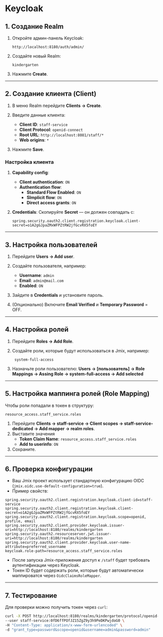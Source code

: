 # Keycloak

## 1. Создание Realm

1. Откройте админ-панель Keycloak:

   ```
   http://localhost:8180/auth/admin/
   ```
2. Создайте новый Realm:

   ```
   kindergarten
   ```
3. Нажмите **Create**.

---

## 2. Создание клиента (Client)

1. В меню Realm перейдите **Clients → Create**.
2. Введите данные клиента:

    * **Client ID**: `staff-service`
    * **Client Protocol**: `openid-connect`
    * **Root URL**: `http://localhost:8081/staff/*`
    * **Web origins**:  `*`
3. Нажмите **Save**.

### Настройка клиента

1. **Capability config**:

    * **Client authentication**: `ON`
    * **Authentication flow**:
      * **Standard Flow Enabled**: `ON`
      * **SImplicit flow**: `ON`
      * **Direct access grants**: `ON`

2. **Credentials**:
   Скопируйте **Secret** — он должен совпадать с:

   ```
   spring.security.oauth2.client.registration.keycloak.client-secret=o1A2gGJpaZMxWFPZtRW2jfGcvRX5foEY
   ```
---

## 3. Настройка пользователей

1. Перейдите **Users → Add user**.
2. Создайте пользователя, например:

    * **Username**: `admin`
    * **Email**: `admin@mail.com`
    * **Enabled**: `ON`
3. Зайдите в **Credentials** и установите пароль.
4. (Опционально) Включите **Email Verified** и **Temporary Password** = OFF.

---

## 4. Настройка ролей

1. Перейдите **Roles → Add Role**.
2. Создайте роли, которые будут использоваться в Jmix, например:

   ```
    system-full-access
   ```
3. Назначьте роли пользователю:
   **Users → \[пользователь] → Role Mappings → Assing Role → system-full-access → Add selected**

---

## 5. Настройка маппинга ролей (Role Mapping)

Чтобы роли попадали в токен в структуру:

```
resource_access.staff_service.roles
```

1. Перейдите **Clients → staff-service → Client scopes → staff-service-dedicated → Add mapper → realm roles**.
2. Выставите значения
    * **Token Claim Name**: `resource_access.staff_service.roles`
    * **Add to userinfo**: `ON`
3. Сохраните.

---

## 6. Проверка конфигурации

* Ваш Jmix проект использует стандартную конфигурацию OIDC (`jmix.oidc.use-default-configuration=true`).
* Пример свойств:

```properties
spring.security.oauth2.client.registration.keycloak.client-id=staff-service
spring.security.oauth2.client.registration.keycloak.client-secret=o1A2gGJpaZMxWFPZtRW2jfGcvRX5foEY
spring.security.oauth2.client.registration.keycloak.scope=openid, profile, email
spring.security.oauth2.client.provider.keycloak.issuer-uri=http://localhost:8180/realms/kindergarten
spring.security.oauth2.resourceserver.jwt.issuer-uri=http://localhost:8180/realms/kindergarten
spring.security.oauth2.client.provider.keycloak.user-name-attribute=preferred_username
keycloak.role-path=resource_access.staff_service.roles
```

* После запуска Jmix-приложения доступ к `/staff` будет требовать аутентификации через Keycloak.
* Токен ID будет содержать роли, которые будут автоматически маппироватся через `OidcClaimsRoleMapper`.

---

## 7. Тестирование

Для проверки можно получить токен через `curl`:

```bash
curl -X POST http://localhost:8180/realms/kindergarten/protocol/openid-connect/token \
--user staff-service:0fD6ffPOfJZ15ZgZ9y3h9PeDKPwjdoG0 \
-H "Content-Type: application/x-www-form-urlencoded" \
-d "grant_type=password&scope=openid&username=admin&password=admin"
```
